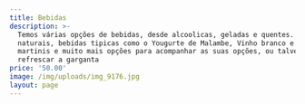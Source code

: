 ```yaml
---
title: Bebidas
description: >-
  Temos várias opções de bebidas, desde alcoolicas, geladas e quentes. Sumos
  naturais, bebidas tipicas como o Yougurte de Malambe, Vinho branco e tinto,
  martinis e muito mais opções para acompanhar as suas opções, ou talvez apenas
  refrescar a garganta
price: '50.00'
image: /img/uploads/img_9176.jpg
layout: page
---
```


